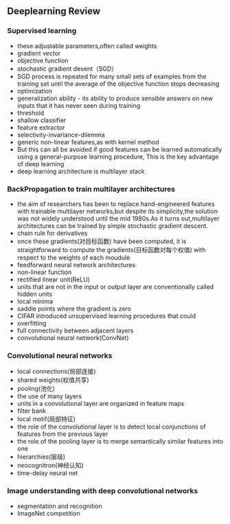 ## Deeplearning Review       

### Supervised learning 

* these adjustable parameters,often called weights
* gradient vector
* objective function 
* stochastic gradient desent（SGD）
* SGD process is repeated for many small sets of examples       from the training set until the average of the objective      function stops decreasing    
* optimization   
* generalization ability - its ability to produce sensible      answers on new inputs that it has never seen during training
* threshold
* shallow classifier 
* feature extractor
* selectivity-invariance-dilemma    
* generic non-linear features,as with kernel method   
* But this can all be avoided if good features can be learned   automatically using a general-purpose learning procedure,     This is the key advantage of deep learning 
* deep learning architecture is multilayer stack           


### BackPropagation to train multilayer architectures      

* the aim of researchers has been to replace hand-engineered features with trainable multilayer networks,but despite its simplicity,the solution was not widely understood until the mid 1980s.As it turns out,multilayer architectures can be trained by simple stochastic gradient descent.        
* chain rule for derivatives       
* once these gradients(对目标函数) have been computed, it is straightforward to compute the gradients(目标函数对每个权值) with respect to the weights of each moudule
* feedforward neural network architectures       
* non-linear function   
* rectified linear unit(ReLU)     
* units that are not in the input or output layer are conventionally called hidden units        
* local minima   
* saddle points where the gradient is zero       
* CIFAR introduced unsupervised learning procedures that could   
* overfitting    
* full connectivity between adjacent layers      
* convolutional neural network(ConvNet)     


### Convolutional neural networks      

* local connections(局部连接)      
* shared weights(权值共享)          
* pooling(池化)    
* the use of many layers     
* units in a convolutional layer are organized in feature maps    
* filter bank   
* local motif(局部特征)     
* the role of the convolutional layer is to detect local conjunctions of features from the previous layer    
* the role of the pooling layer is to merge semantically similar features into one      
* hierarchies(层级)    
* neocognitron(神经认知)     
* time-delay neural net    


### Image understanding with deep convolutional networks      

* segmentation and recognition       
* ImageNet competition    






